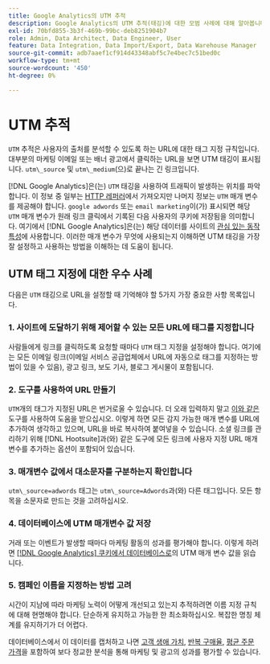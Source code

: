 ```yaml
---
title: Google Analytics의 UTM 추적
description: Google Analytics의 UTM 추적(태깅)에 대한 모범 사례에 대해 알아봅니다.
exl-id: 70bfd855-3b3f-469b-99bc-deb8251904b7
role: Admin, Data Architect, Data Engineer, User
feature: Data Integration, Data Import/Export, Data Warehouse Manager
source-git-commit: adb7aaef1cf914d43348abf5c7e4bec7c51bed0c
workflow-type: tm+mt
source-wordcount: '450'
ht-degree: 0%

---
```


# UTM 추적

`UTM` 추적은 사용자의 출처를 분석할 수 있도록 하는 URL에 대한 태그 지정 규칙입니다. 대부분의 마케팅 이메일 또는 배너 광고에서 클릭하는 URL을 보면 UTM 태깅이 표시됩니다. `utm\_source` 및 `utm\_medium`(으)로 끝나는 긴 링크입니다.

[!DNL Google Analytics]은(는) `UTM` 태깅을 사용하여 트래픽이 발생하는 위치를 파악합니다. 이 정보 중 일부는 [HTTP 레퍼러](https://en.wikipedia.org/wiki/HTTP_referer)에서 가져오지만 나머지 정보는 `UTM` 매개 변수를 제공해야 합니다. `google adwords` 또는 `email marketing`이(가) 표시되면 해당 `UTM` 매개 변수가 원래 링크 클릭에서 기록된 다음 사용자의 쿠키에 저장됨을 의미합니다. 여기에서 [!DNL Google Analytics]은(는) 해당 데이터를 사이트의 [관심 있는 동작 특성](../data-analyst/analysis/google-track-user-acq.md)에 사용합니다. 이러한 매개 변수가 무엇에 사용되는지 이해하면 UTM 태깅을 가장 잘 설정하고 사용하는 방법을 이해하는 데 도움이 됩니다.

## UTM 태그 지정에 대한 우수 사례

다음은 `UTM` 태깅으로 URL을 설정할 때 기억해야 할 5가지 가장 중요한 사항 목록입니다.

### &#x200B;1. 사이트에 도달하기 위해 제어할 수 있는 모든 URL에 태그를 지정합니다

사람들에게 링크를 클릭하도록 요청할 때마다 `UTM` 태그 지정을 설정해야 합니다. 여기에는 모든 이메일 링크(이메일 서비스 공급업체에서 URL에 자동으로 태그를 지정하는 방법이 있을 수 있음), 광고 링크, 보도 기사, 블로그 게시물이 포함됩니다.

### &#x200B;2. 도구를 사용하여 URL 만들기

`UTM`개의 태그가 지정된 URL은 번거로울 수 있습니다. 더 오래 입력하지 말고 [이와 같은 ](https://support.google.com/analytics/answer/1033867?hl=en) 도구를 사용하여 도움을 받으십시오. 이렇게 하면 모든 감지 가능한 매개 변수를 URL에 추가하여 생각하고 있으며, URL을 바로 복사하여 붙여넣을 수 있습니다. 소셜 링크를 관리하기 위해 [!DNL Hootsuite]과(와) 같은 도구에 모든 링크에 사용자 지정 URL 매개 변수를 추가하는 옵션이 포함되어 있습니다.

### &#x200B;3. 매개변수 값에서 대소문자를 구분하는지 확인합니다

`utm\_source=adwords` 태그는 `utm\_source=Adwords`과(와) 다른 태그입니다. 모든 항목을 소문자로 만드는 것을 고려하십시오.

### &#x200B;4. 데이터베이스에 UTM 매개변수 값 저장

거래 또는 이벤트가 발생할 때마다 마케팅 활동의 성과를 평가해야 합니다. 이렇게 하려면 [[!DNL Google Analytics] 쿠키에서 데이터베이스로](../data-analyst/analysis/google-track-user-acq.md)의 UTM 매개 변수 값을 읽습니다.

### &#x200B;5. 캠페인 이름을 지정하는 방법 고려

시간이 지남에 따라 마케팅 노력이 어떻게 개선되고 있는지 추적하려면 이름 지정 규칙에 대해 현명해야 합니다. 단순하게 유지하고 가능한 한 최소화하십시오. 복잡한 명칭 체계를 유지하기가 더 어렵다.

데이터베이스에서 이 데이터를 캡처하고 나면 [고객 생애 가치](../data-analyst/analysis/ess-expected-ltv.md), [반복 구매율](../data-analyst/analysis/repurchase-behavior.md), [평균 주문 가격](../data-analyst/analysis/basic-analytics.md)을 포함하여 보다 정교한 분석을 통해 마케팅 및 광고의 성과를 평가할 수 있습니다.

